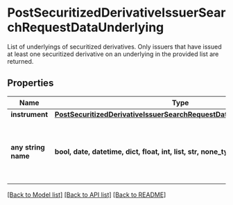 # PostSecuritizedDerivativeIssuerSearchRequestDataUnderlying

List of underlyings of securitized derivatives. Only issuers that have issued at least one securitized derivative on an underlying in the provided list are returned.

## Properties
Name | Type | Description | Notes
------------ | ------------- | ------------- | -------------
**instrument** | [**PostSecuritizedDerivativeIssuerSearchRequestDataUnderlyingInstrument**](PostSecuritizedDerivativeIssuerSearchRequestDataUnderlyingInstrument.md) |  | [optional] 
**any string name** | **bool, date, datetime, dict, float, int, list, str, none_type** | any string name can be used but the value must be the correct type | [optional]

[[Back to Model list]](../README.md#documentation-for-models) [[Back to API list]](../README.md#documentation-for-api-endpoints) [[Back to README]](../README.md)


